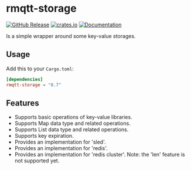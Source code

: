 # rmqtt-storage

<a href="https://github.com/rmqtt/rmqtt-storage/releases"><img alt="GitHub Release" src="https://img.shields.io/github/release/rmqtt/rmqtt-storage?color=brightgreen" /></a>
<a href="https://crates.io/crates/rmqtt-storage"><img alt="crates.io" src="https://img.shields.io/crates/v/rmqtt-storage" /></a>
<a href="https://docs.rs/rmqtt-storage"><img alt="Documentation" src="https://docs.rs/rmqtt-storage/badge.svg" /></a>


Is a simple wrapper around some key-value storages.


## Usage

Add this to your `Cargo.toml`:

```toml
[dependencies]
rmqtt-storage = "0.7"
```

## Features

- Supports basic operations of key-value libraries.
- Supports Map data type and related operations.
- Supports List data type and related operations.
- Supports key expiration.
- Provides an implementation for 'sled'.
- Provides an implementation for 'redis'.
- Provides an implementation for 'redis cluster'. Note: the 'len' feature is not supported yet.
